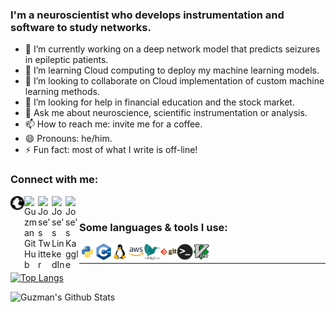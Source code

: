 ### I'm a neuroscientist who develops instrumentation and software to study networks.

<!--
**JoseGuzman/JoseGuzman** is a ✨ _special_ ✨ repository because its `README.md` (this file) appears on your GitHub profile.

Here are some ideas to get you started:
-->
- 🔭 I’m currently working on a deep network model that predicts seizures in epileptic patients.
- 🌱 I’m learning Cloud computing to deploy my machine learning models.
- 👯 I’m looking to collaborate on Cloud implementation of custom machine learning methods.
- 🤔 I’m looking for help in financial education and the stock market.
- 💬 Ask me about neuroscience, scientific instrumentation or analysis.
- 📫 How to reach me: invite me for a coffee.
- 😄 Pronouns: he/him.
- ⚡ Fun fact: most of what I write is off-line!



###  Connect with me:

[<img align="left" alt="Jose's Webpage"  width="22px" 
      src="https://raw.githubusercontent.com/iconic/open-iconic/master/svg/globe.svg" />](https://www.guzman-lab.com)
[<img align="left" alt="Guzman GitHub"  width="22px" 
      src="https://cdn.jsdelivr.net/npm/simple-icons@v3/icons/github.svg" />](https://github.com/JoseGuzman)
[<img align="left" alt="Jose's Twitter"  width="22px" 
      src="https://cdn.jsdelivr.net/npm/simple-icons@v3/icons/twitter.svg" />](https://twitter.com/GuZman_Lab)
[<img align="left" alt="Jose's LinkedIn" width="22px" 
      src="https://cdn.jsdelivr.net/npm/simple-icons@v3/icons/linkedin.svg" />](https://www.linkedin.com/in/sjmguzman/)
[<img align="left" alt="Jose's Kaggle"   width="22px" 
      src="https://cdn.jsdelivr.net/npm/simple-icons@v3/icons/kaggle.svg" />](https://www.kaggle.com/joseguzman)

<br />

  
### Some languages &  tools I use:

<img align="left" alt="Python" width="26px" 
     src="https://raw.githubusercontent.com/github/explore/80688e429a7d4ef2fca1e82350fe8e3517d3494d/topics/python/python.png" />
<img align="left" alt="C++" width="26px" 
     src="https://raw.githubusercontent.com/github/explore/80688e429a7d4ef2fca1e82350fe8e3517d3494d/topics/cpp/cpp.png" />

<img align="left" alt="Linux" width="26px" 
     src="https://raw.githubusercontent.com/github/explore/80688e429a7d4ef2fca1e82350fe8e3517d3494d/topics/linux/linux.png" />
<img align="left" alt="AWS" width="26px" 
     src="https://raw.githubusercontent.com/github/explore/80688e429a7d4ef2fca1e82350fe8e3517d3494d/topics/aws/aws.png" />
<img align="left" alt="Latex" width="26px" 
     src="https://raw.githubusercontent.com/github/explore/80688e429a7d4ef2fca1e82350fe8e3517d3494d/topics/latex/latex.png" />
<img align="left" alt="Git" width="26px" 
     src="https://raw.githubusercontent.com/github/explore/80688e429a7d4ef2fca1e82350fe8e3517d3494d/topics/git/git.png" />
<img align="left" alt="term" width="26px"
     src="https://raw.githubusercontent.com/github/explore/80688e429a7d4ef2fca1e82350fe8e3517d3494d/topics/terminal/terminal.png" />
<img align="left" alt="Vim" width="26px" 
     src="https://raw.githubusercontent.com/github/explore/80688e429a7d4ef2fca1e82350fe8e3517d3494d/topics/vim/vim.png" />

<br />
  
  ---
[![Top Langs](https://github-readme-stats.vercel.app/api/top-langs/?username=JoseGuzman&langs_count=12&count_private=true)](https://github.com/joseguzman/github-readme-stats)

<img align="left" alt="Guzman's Github Stats" 
     src="https://github-readme-stats.vercel.app/api?username=JoseGuzman&show_icons=true&hide_border=true" />
